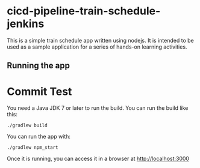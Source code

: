 # cicd-pipeline-train-schedule-jenkins

This is a simple train schedule app written using nodejs. It is intended to be used as a sample application for a series of hands-on learning activities.

## Running the app 
# Commit Test

You need a Java JDK 7 or later to run the build. You can run the build like this:

    ./gradlew build

You can run the app with:

    ./gradlew npm_start

Once it is running, you can access it in a browser at [http://localhost:3000](http://localhost:3000)
